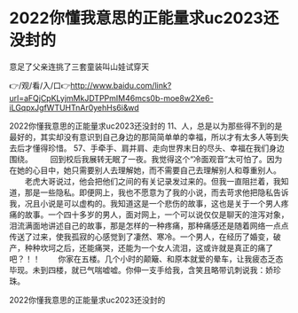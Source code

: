 # 2022你懂我意思的正能量求uc2023还没封的
意足了父亲连挑了三套童装叫山娃试穿天

👉/观/看/入/口👉http://www.baidu.com/link?url=aFQjCpKLyjmMkJDTPPmIM46mcs0b-moe8w2Xe6-iLGqpxJgfWTUHTnAr0yehHs6i&wd

2022你懂我意思的正能量求uc2023还没封的	11、人，总是以为那些得不到的是最好的，其实却没有意识到自己身边的那简简单单的幸福，所以才有太多人等到失去后才懂得珍惜。
	57、手牵手、肩并肩、走向世界末日的尽头、幸福在我们身边围绕。
　　回到校后我展转无眠了一夜。我觉得这个“冷面观音”太可怕了。因为在她的心目中，她只需要别人去理解她，而不需要自己去理解别人和尊重别人。
　　老虎大哥说过，他会把他们之间的有关记录发过来的。但我一直阻拦着，我知道，那是一些隐私。即便网上，我也不愿意为了我的小说，而去苛求他把隐私告诉我，况且小说是可以虚构的。我知道这是一个悲伤的故事，这也是关于一个男人疼痛的故事。一个四十多岁的男人，面对网上，一个可以说仅仅是聊天的渲泻对象，泪流满面地讲述自己的故事，那是怎样的一种疼痛，那种痛感还是随着网络一点点传送了过来，使我孤寂的心感觉到了凄然、寒冷。一个男人，在经历了婚变，破产，种种坎坷之后，还能痛哭，还能为一个女人流泪，这或许就是真正的痛了吧？！！
　　你家在五楼。几个小时的颠簸、和原本就爱的晕车，让我疲态乏态毕现。未到四楼，就已气喘嘘嘘。你伸一支手给我，含笑且略带讥刺说我：娇珍珠。

2022你懂我意思的正能量求uc2023还没封的
